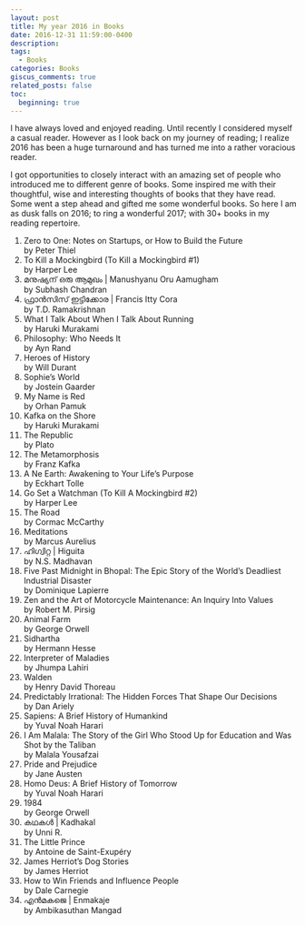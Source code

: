 ```yaml
---
layout: post
title: My year 2016 in Books
date: 2016-12-31 11:59:00-0400
description: 
tags:
  - Books
categories: Books
giscus_comments: true
related_posts: false
toc:
  beginning: true
---
```


I have always loved and enjoyed reading. Until recently I considered myself a casual reader. However as I look back on my journey of reading; I realize 2016 has been a huge turnaround and has turned me into a rather voracious reader.

I got opportunities to closely interact with an amazing set of people who introduced me to different genre of books. Some inspired me with their thoughtful, wise and interesting thoughts of books that they have read. Some went a step ahead and gifted me some wonderful books. So here I am as dusk falls on 2016; to ring a wonderful 2017; with 30+ books in my reading repertoire.

1. Zero to One: Notes on Startups, or How to Build the Future  
    by Peter Thiel
2. To Kill a Mockingbird (To Kill a Mockingbird #1)  
    by Harper Lee
3. മനുഷ്യന് ഒരു ആമുഖം | Manushyanu Oru Aamugham  
    by Subhash Chandran
4. ഫ്രാൻസിസ് ഇട്ടിക്കോര | Francis Itty Cora  
    by T.D. Ramakrishnan
5. What I Talk About When I Talk About Running  
    by Haruki Murakami
6. Philosophy: Who Needs It  
    by Ayn Rand
7. Heroes of History  
    by Will Durant
8. Sophie’s World  
    by Jostein Gaarder
9. My Name is Red  
    by Orhan Pamuk
10. Kafka on the Shore  
    by Haruki Murakami
11. The Republic  
    by Plato
12. The Metamorphosis  
    by Franz Kafka
13. A Ne Earth: Awakening to Your Life’s Purpose  
    by Eckhart Tolle
14. Go Set a Watchman (To Kill A Mockingbird #2)  
    by Harper Lee
15. The Road  
    by Cormac McCarthy
16. Meditations  
    by Marcus Aurelius
17. ഹിഗ്വിറ്റ | Higuita  
    by ‌‌N.S. Madhavan
18. Five Past Midnight in Bhopal: The Epic Story of the World’s Deadliest Industrial Disaster  
    by Dominique Lapierre
19. Zen and the Art of Motorcycle Maintenance: An Inquiry Into Values  
    by Robert M. Pirsig
20. Animal Farm  
    by George Orwell
21. Sidhartha  
    by Hermann Hesse
22. Interpreter of Maladies  
    by Jhumpa Lahiri
23. Walden  
    by Henry David Thoreau
24. Predictably Irrational: The Hidden Forces That Shape Our Decisions  
    by Dan Ariely
25. Sapiens: A Brief History of Humankind  
    by Yuval Noah Harari
26. I Am Malala: The Story of the Girl Who Stood Up for Education and Was Shot by the Taliban  
    by Malala Yousafzai
27. Pride and Prejudice  
    by Jane Austen
28. Homo Deus: A Brief History of Tomorrow  
    by Yuval Noah Harari
29. 1984  
    by George Orwell
30. കഥകള്‍ | Kadhakal  
    by Unni R.
31. The Little Prince  
    by Antoine de Saint-Exupéry
32. James Herriot’s Dog Stories  
    by James Herriot
33. How to Win Friends and Influence People  
    by Dale Carnegie
34. എന്‍മകജെ | Enmakaje  
    by Ambikasuthan Mangad